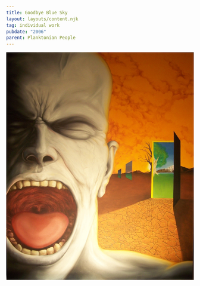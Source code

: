 ```yaml
---
title: Goodbye Blue Sky
layout: layouts/content.njk
tag: individual work
pubdate: "2006"
parent: Planktonian People
---
```

![Goodbye Blue Sky, 2006, Oil and acrylic on canvas](assets/img/goodbye-blue-sky-2006-oil-and-acrylic-on-canvas-.jpg)
